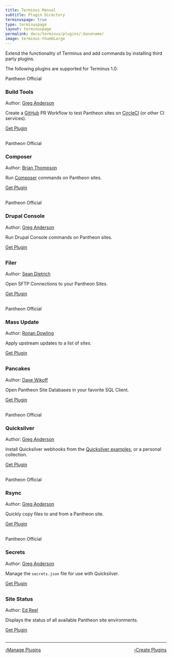 ```yaml
---
title: Terminus Manual
subtitle: Plugin Directory
terminuspage: true
type: terminuspage
layout: terminuspage
permalink: docs/terminus/plugins/:basename/
image: terminus-thumbLarge
---
```

Extend the functionality of Terminus and add commands by installing third party plugins.

The following plugins are supported for Terminus 1.0:
<div class="row">
  <div style="margin-bottom:30px;" class="col-md-4">
    <div class="plugin-dir">
      <div class="pantheon-official">
        <div class="main-topic-info__plugin-image" style="background-image:url(/source/docs/assets/images/official-plugin.svg)"></div>
        <p>Pantheon Official</p>
      </div>
      <div class="terminus-plugin">
        <h3 class="plugin-title">Build Tools</h3>
          <p class="topic-info__description">Author: <a href="https://github.com/greg-1-anderson">Greg Anderson</a></p>
          <p class="topic-info__description">Create a <a href="https://github.com">GitHub</a> PR Workflow to test Pantheon sites on <a href="https://circleci.com/">CircleCI</a> (or other CI services).</p>
          <a href="https://github.com/pantheon-systems/terminus-build-tools-plugin" class="btn-primary btn get-plugin">Get Plugin</a>
      </div>
    </div>
  </div>
  <div style="margin-bottom:30px;" class="col-md-4">
    <div class="plugin-dir">
      <div class="pantheon-official">
        <div class="main-topic-info__plugin-image" style="background-image:url(/source/docs/assets/images/official-plugin.svg)"></div>
        <p>Pantheon Official</p>
      </div>
      <div class="terminus-plugin">
        <h3 class="plugin-title">Composer</h3>
        <p class="topic-info__description">Author: <a href="https://github.com/rvtraveller">Brian Thompson</a></p>
        <p class="topic-info__description">Run <a href="https://getcomposer.org/">Composer</a> commands on Pantheon sites.</p>
        <a href="https://github.com/pantheon-systems/terminus-composer-plugin" class="btn-primary btn get-plugin">Get Plugin</a>
      </div>
    </div>
  </div>
  <div style="margin-bottom:30px;" class="col-md-4">
  <div class="plugin-dir">
      <div class="pantheon-official">
        <div class="main-topic-info__plugin-image" style="background-image:url(/source/docs/assets/images/official-plugin.svg)"></div>
        <p>Pantheon Official</p>
      </div>
      <div class="terminus-plugin">
          <h3 class="plugin-title">Drupal Console</h3>
          <p class="topic-info__description">Author: <a href="https://github.com/greg-1-anderson">Greg Anderson</a></p>
          <p class="topic-info__description">Run Drupal Console commands on Pantheon sites.</p>
          <a href="https://github.com/pantheon-systems/terminus-drupal-console-plugin" class="btn-primary btn get-plugin">Get Plugin</a>
      </div>
    </div>
  </div>
</div>
<div class="row">
  <div style="margin-bottom:30px;" class="col-md-4">
    <div class="plugin-dir">
      <div class="terminus-plugin">
        <h3 class="plugin-title">Filer</h3>
        <p class="topic-info__description">Author: <a href="https://github.com/sean-e-dietrich">Sean Dietrich</a></p>
        <p class="topic-info__description">Open SFTP Connections to your Pantheon Sites.</p>
        <a href="https://github.com/terminus-plugin-project/terminus-filer-plugin" class="btn-primary btn get-plugin">Get Plugin</a>
      </div>
    </div>
  </div>
  <div style="margin-bottom:30px;" class="col-md-4">
    <div class="plugin-dir">
      <div class="pantheon-official">
        <div class="main-topic-info__plugin-image" style="background-image:url(/source/docs/assets/images/official-plugin.svg)"></div>
        <p>Pantheon Official</p>
      </div>
      <div class="terminus-plugin">
        <h3 class="plugin-title">Mass Update</h3>
        <p class="topic-info__description">Author: <a href="https://github.com/ronan">Ronan Dowling</a></p>
        <p class="topic-info__description">Apply upstream updates to a list of sites.</p>
        <a href="https://github.com/pantheon-systems/terminus-mass-update" class="btn-primary btn get-plugin">Get Plugin</a>
      </div>
    </div>
  </div>
  <div style="margin-bottom:30px;" class="col-md-4">
    <div class="plugin-dir">
      <div class="terminus-plugin">
        <h3 class="plugin-title">Pancakes</h3>
        <p class="topic-info__description">Author: <a href="https://github.com/derimagia">Dave Wikoff</a></p>
        <p class="topic-info__description">Open Pantheon Site Databases in your favorite SQL Client.</p>
        <a href="https://github.com/terminus-plugin-project/terminus-pancakes-plugin" class="btn-primary btn get-plugin">Get Plugin</a>
      </div>
    </div>
  </div>
</div>
<div class="row">
  <div style="margin-bottom:30px;" class="col-md-4">
    <div class="plugin-dir">
      <div class="pantheon-official">
        <div class="main-topic-info__plugin-image" style="background-image:url(/source/docs/assets/images/official-plugin.svg)"></div>
        <p>Pantheon Official</p>
      </div>
      <div class="terminus-plugin">
        <h3 class="plugin-title">Quicksilver</h3>
        <p class="topic-info__description">Author: <a href="https://github.com/greg-1-anderson">Greg Anderson</a></p>
        <p class="topic-info__description">Install Quicksilver webhooks from the <a href="https://github.com/pantheon-systems/quicksilver-examples">Quicksilver examples</a>, or a personal collection.</p>
        <a href="https://github.com/pantheon-systems/terminus-quicksilver-plugin" class="btn-primary btn get-plugin">Get Plugin</a>
      </div>
    </div>
  </div>
  <div style="margin-bottom:30px;" class="col-md-4">
    <div class="plugin-dir">
      <div class="pantheon-official">
        <div class="main-topic-info__plugin-image" style="background-image:url(/source/docs/assets/images/official-plugin.svg)"></div>
        <p>Pantheon Official</p>
      </div>
      <div class="terminus-plugin">
        <h3 class="plugin-title">Rsync</h3>
        <p class="topic-info__description">Author: <a href="https://github.com/greg-1-anderson">Greg Anderson</a></p>
        <p class="topic-info__description">Quickly copy files to and from a Pantheon site.</p>
        <a href="https://github.com/pantheon-systems/terminus-rsync-plugin" class="btn-primary btn get-plugin">Get Plugin</a>
      </div>
    </div>
  </div>
  <div style="margin-bottom:30px;" class="col-md-4">
    <div class="plugin-dir">
      <div class="pantheon-official">
        <div class="main-topic-info__plugin-image" style="background-image:url(/source/docs/assets/images/official-plugin.svg)"></div>
        <p>Pantheon Official</p>
      </div>
      <div class="terminus-plugin">
        <h3 class="plugin-title">Secrets</h3>
        <p class="topic-info__description">Author: <a href="https://github.com/greg-1-anderson">Greg Anderson</a></p>
        <p class="topic-info__description">Manage the <code>secrets.json</code> file for use with Quicksilver.</p>
        <a href="https://github.com/pantheon-systems/terminus-secrets-plugin" class="btn-primary btn get-plugin">Get Plugin</a>
      </div>
    </div>
  </div>
</div>
<div class="row">
  <div style="margin-bottom:30px;" class="col-md-4">
    <div class="plugin-dir">
      <div class="terminus-plugin">
        <h3 class="plugin-title">Site Status</h3>
        <p class="topic-info__description">Author: <a href="https://github.com/uberhacker">Ed Reel</a></p>
        <p class="topic-info__description">Displays the status of all available Pantheon site environments.</p>
        <a href="https://github.com/terminus-plugin-project/terminus-site-status-plugin" class="btn-primary btn get-plugin">Get Plugin</a>
      </div>
    </div>
  </div>
</div>
<div class="terminus-pager">
  <hr>
  <a style="float:left;" href="/docs/terminus/plugins"><span class="terminus-pager-lsaquo">&lsaquo;</span>Manage Plugins</a>
  <a style="float:right;" href="/docs/terminus/plugins/create"><span class="terminus-pager-rsaquo">&rsaquo;</span>Create Plugins</a>

</div>
